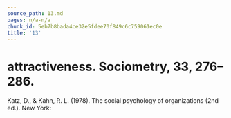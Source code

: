 ```yaml
---
source_path: 13.md
pages: n/a-n/a
chunk_id: 5eb7b8bada4ce32e5fdee70f849c6c759061ec0e
title: '13'
---
```

# attractiveness. Sociometry, 33, 276–286.

Katz, D., & Kahn, R. L. (1978). The social psychology of organizations (2nd ed.). New York:
